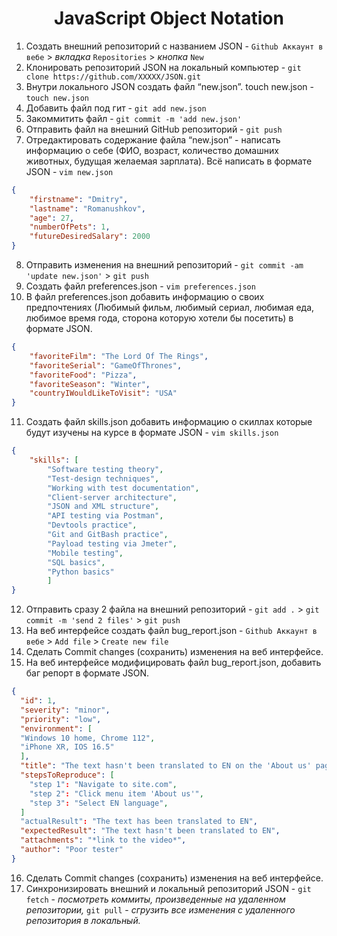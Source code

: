 <h1 align="center">JavaScript Object Notation</h1>

 1. Создать внешний репозиторий c названием JSON - `Github Аккаунт в вебе` > _вкладка_ `Repositories` > _кнопка_ `New`
 2. Клонировать репозиторий JSON на локальный компьютер - `git clone https://github.com/XXXXX/JSON.git`
 3. Внутри локального JSON создать файл “new.json”. touch new.json - `touch new.json`
 4. Добавить файл под гит - `git add new.json`
 5. Закоммитить файл - `git commit -m 'add new.json'`
 6. Отправить файл на внешний GitHub репозиторий - `git push`
 7. Отредактировать содержание файла “new.json” - написать информацию о себе (ФИО, возраст, количество домашних животных, будущая желаемая зарплата). Всё написать в формате JSON - `vim new.json`
```JSON
{
	"firstname": "Dmitry",
	"lastname": "Romanushkov",
	"age": 27,
	"numberOfPets": 1,
	"futureDesiredSalary": 2000
}
```
 8. Отправить изменения на внешний репозиторий - `git commit -am 'update new.json'` > `git push`
 9. Создать файл preferences.json - `vim preferences.json`
 10. В файл preferences.json добавить информацию о своих предпочтениях (Любимый фильм, любимый сериал, любимая еда, любимое время года, сторона которую хотели бы посетить) в формате JSON.
```JSON
{
	"favoriteFilm": "The Lord Of The Rings",
	"favoriteSerial": "GameOfThrones",
	"favoriteFood": "Pizza",
	"favoriteSeason": "Winter",
	"countryIWouldLikeToVisit": "USA"
}
```
 11. Создать файл skills.json добавить информацию о скиллах которые будут изучены на курсе в формате JSON - `vim skills.json`
```JSON
{
	"skills": [
		"Software testing theory",
		"Test-design techniques",
		"Working with test documentation",
		"Client-server architecture",
		"JSON and XML structure",
		"API testing via Postman",
		"Devtools practice",
		"Git and GitBash practice",
		"Payload testing via Jmeter",
		"Mobile testing",
		"SQL basics",
		"Python basics"
		]
}
```
 12. Отправить сразу 2 файла на внешний репозиторий - `git add .` > `git commit -m 'send 2 files'` > `git push`
 13. На веб интерфейсе создать файл bug_report.json - `Github Аккаунт в вебе` > `Add file` > `Create new file`
 14. Сделать Commit changes (сохранить) изменения на веб интерфейсе.
 15. На веб интерфейсе модифицировать файл bug_report.json, добавить баг репорт в формате JSON.
```JSON
{
  "id": 1,
  "severity": "minor",
  "priority": "low",
  "environment": [
  "Windows 10 home, Chrome 112",
  "iPhone XR, IOS 16.5"
  ],
  "title": "The text hasn't been translated to EN on the 'About us' page",
  "stepsToReproduce": [
    "step 1": "Navigate to site.com",
    "step 2": "Click menu item 'About us'",
    "step 3": "Select EN language",
  ]
  "actualResult": "The text has been translated to EN",
  "expectedResult": "The text hasn't been translated to EN",
  "attachments": "*link to the video*",
  "author": "Poor tester"
}
```
 16. Сделать Commit changes (сохранить) изменения на веб интерфейсе.
 17. Синхронизировать внешний и локальный репозиторий JSON - `git fetch` - _посмотреть коммиты, произведенные на удаленном репозитории,_ `git pull` - _сгрузить все изменения с удаленного репозитория в локальный._

